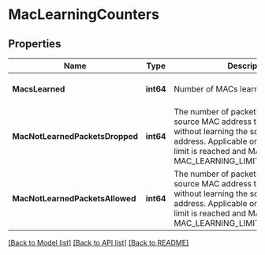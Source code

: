 # MacLearningCounters

## Properties
Name | Type | Description | Notes
------------ | ------------- | ------------- | -------------
**MacsLearned** | **int64** | Number of MACs learned | [optional] [default to null]
**MacNotLearnedPacketsDropped** | **int64** | The number of packets with unknown source MAC address that are dropped without learning the source MAC address. Applicable only when the MAC limit is reached and MAC Limit policy is MAC_LEARNING_LIMIT_POLICY_DROP. | [optional] [default to null]
**MacNotLearnedPacketsAllowed** | **int64** | The number of packets with unknown source MAC address that are dispatched without learning the source MAC address. Applicable only when the MAC limit is reached and MAC Limit policy is MAC_LEARNING_LIMIT_POLICY_ALLOW. | [optional] [default to null]

[[Back to Model list]](../README.md#documentation-for-models) [[Back to API list]](../README.md#documentation-for-api-endpoints) [[Back to README]](../README.md)

